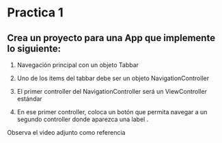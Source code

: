 # Practica 1

## Crea un proyecto para una App que implemente lo siguiente:

1. Navegación principal con un objeto Tabbar

2. Uno de los items del tabbar debe ser un objeto NavigationController

3. El primer controller del NavigationController será un ViewController estándar 

4. En ese primer controller, coloca un botón que permita navegar a un segundo controller donde aparezca una label .

Observa el video adjunto como referencia
